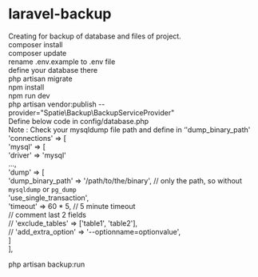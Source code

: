 # laravel-backup
Creating for backup of database and files of project. <br />
composer install <br />
composer update <br />
rename .env.example to .env file <br />
define your database there <br />
php artisan migrate <br />
npm install <br />
npm run dev <br />
php artisan vendor:publish --provider="Spatie\Backup\BackupServiceProvider" <br />
Define below code in config/database.php  <br />
Note : Check your mysqldump file path and define in ‘'dump_binary_path' <br />
'connections' => [ <br />
	'mysql' => [ <br />
		'driver'    => 'mysql' <br />
		..., <br />
		'dump' => [ <br />
		   'dump_binary_path' => '/path/to/the/binary', // only the path, so without `mysqldump`  or `pg_dump` <br />
		   'use_single_transaction', <br />
		   'timeout' => 60 * 5, // 5 minute timeout <br />
		   // comment last 2 fields <br />
		   // 'exclude_tables' => ['table1', 'table2'], <br />
		   // 'add_extra_option' => '--optionname=optionvalue', <br />
		]  <br />
	], <br />

php artisan backup:run
